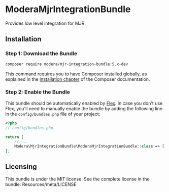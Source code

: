 # ModeraMjrIntegrationBundle

Provides low level integration for MJR.

## Installation

### Step 1: Download the Bundle

``` bash
composer require modera/mjr-integration-bundle:5.x-dev
```

This command requires you to have Composer installed globally, as explained
in the [installation chapter](https://getcomposer.org/doc/00-intro.md) of the Composer documentation.

### Step 2: Enable the Bundle

This bundle should be automatically enabled by [Flex](https://symfony.com/doc/current/setup/flex.html).
In case you don't use Flex, you'll need to manually enable the bundle by
adding the following line in the `config/bundles.php` file of your project:

``` php
<?php
// config/bundles.php

return [
    // ...
    Modera\MjrIntegrationBundle\ModeraMjrIntegrationBundle::class => ['all' => true],
];
```

## Licensing

This bundle is under the MIT license. See the complete license in the bundle:
Resources/meta/LICENSE
